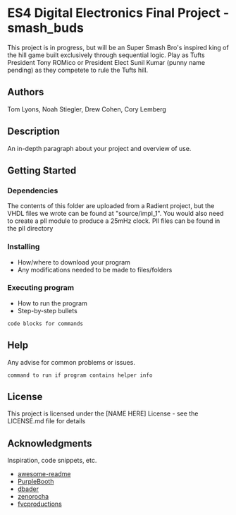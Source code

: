 # ES4 Digital Electronics Final Project - smash_buds

This project is in progress, but will be an Super Smash Bro's inspired king of the hill game built exclusively through sequential logic. Play as Tufts
President Tony ROMico or President Elect Sunil Kumar (punny name pending) as they competete to rule the Tufts hill.

## Authors

Tom Lyons, Noah Stiegler, Drew Cohen, Cory Lemberg 

## Description

An in-depth paragraph about your project and overview of use.

## Getting Started

### Dependencies

The contents of this folder are uploaded from a Radient project, but the VHDL files we wrote can be found at "source/impl_1". 
You would also need to create a pll module to produce a 25mHz clock. Pll files can be found in the pll directory

### Installing

* How/where to download your program
* Any modifications needed to be made to files/folders

### Executing program

* How to run the program
* Step-by-step bullets
```
code blocks for commands
```

## Help

Any advise for common problems or issues.
```
command to run if program contains helper info
```




## License

This project is licensed under the [NAME HERE] License - see the LICENSE.md file for details

## Acknowledgments

Inspiration, code snippets, etc.
* [awesome-readme](https://github.com/matiassingers/awesome-readme)
* [PurpleBooth](https://gist.github.com/PurpleBooth/109311bb0361f32d87a2)
* [dbader](https://github.com/dbader/readme-template)
* [zenorocha](https://gist.github.com/zenorocha/4526327)
* [fvcproductions](https://gist.github.com/fvcproductions/1bfc2d4aecb01a834b46)
